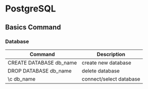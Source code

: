# PostgreSQL

## Basics Command

### Database

<table>
<thead>
<tr>
<th>Command</th><th>Description</th>
</tr>
</thead>
<tbody>
<tr><td> CREATE DATABASE db_name</td><td> create new database</td></tr>
<tr><td> DROP DATABASE db_name</td><td> delete database</td></tr>
<tr><td> \c  db_name</td><td> connect/select database</td></tr>
</tbody>
</table>

